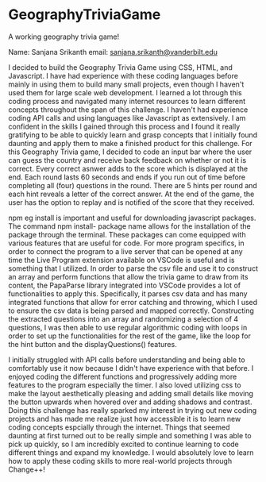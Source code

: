 # GeographyTriviaGame
A working geography trivia game!

Name: Sanjana Srikanth 
email: sanjana.srikanth@vanderbilt.edu 

I decided to build the Geography Trivia Game using CSS, HTML, and Javascript. I have had experience with these coding
languages before mainly in using them to build many small projects, even though I haven't used them for 
large scale web development. I learned a lot through this coding process and navigated many internet
resources to learn different concepts throughout the span of this challenge. I haven't had experience
coding API calls and using languages like Javascript as extensively. I am confident in the 
skills I gained through this process and I found it really gratifying to be able to quickly learn 
and grasp concepts that I initially found daunting and apply them to make a finished product
for this challenge. For this Geography Trivia game, I decided to code an input bar where the 
user can guess the country and receive back feedback on whether or not it is correct. Every correct
asnwer adds to the score which is displayed at the end. Each round lasts 60 seconds and ends if
you run out of time before completing all (four) questions in the round. There are 5
hints per round and each hint reveals a letter of the correct answer. At the end of the game,
the user has the option to replay and is notified of the score that they received. 

npm eg install is important and useful for downloading javascript packages. The command npm install- package name allows for the installation of the package through the terminal. These packages can come equipped with various features that are useful for code. For more program specifics, in order to connect the program to a live server that can be opened at any time the Live Program extension
available on VSCode is useful and is something that I utilized. In order to parse the csv file and use it to construct an array and perform functions that allow the trivia game to draw from its content, the PapaParse library integrated into VSCode provides a lot of functionalities to apply this. Specifically, it parses
csv data and has many integrated functions that allow for error catching and throwing, which I used
to ensure the csv data is being parsed and mapped correctly. Constructing the extracted questions into an array
and randomizing a selection of 4 questions, I was then able to use regular algorithmic coding with loops in order to set up the functionalities for the rest of the game, like the loop for the hint button and 
the displayQuestions() features. 

I initially struggled with API calls before understanding and being able to comfortably use it now
because I didn't have experience with that before. I enjoyed coding the different functions and 
progressively adding more features to the program especially the timer. I also loved utilizing
css to make the layout aesthetically pleasing and adding small details like moving the
button upwards when hovered over and adding shadows and contrast. Doing this challenge has really 
sparked my interest in trying out new coding projects and has made me realize just how accessible 
it is to learn new coding concepts espcially through the internet. Things that seemed 
daunting at first turned out to be really simple and something I was able to pick up quickly,
so I am incredibly excited to continue learning to code different things and 
expand my knowledge. 
I would absolutely love to learn how to apply these coding skills to more real-world projects
through Change++! 

    
